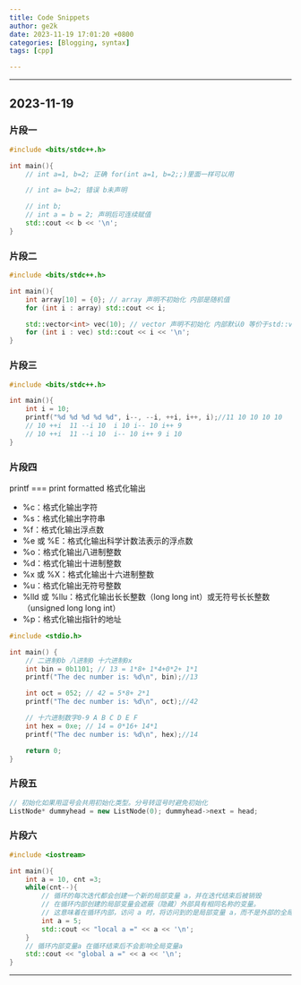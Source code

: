 ```yaml
---
title: Code Snippets
author: ge2k
date: 2023-11-19 17:01:20 +0800 
categories: [Blogging, syntax]
tags: [cpp]

---
```


___
## 2023-11-19

### 片段一
```cpp
#include <bits/stdc++.h>

int main(){
    // int a=1, b=2; 正确 for(int a=1, b=2;;)里面一样可以用

    // int a= b=2; 错误 b未声明

    // int b;
    // int a = b = 2; 声明后可连续赋值
    std::cout << b << '\n';
}

```

### 片段二
```cpp
#include <bits/stdc++.h>

int main(){
    int array[10] = {0}; // array 声明不初始化 内部是随机值
    for (int i : array) std::cout << i;

    std::vector<int> vec(10); // vector 声明不初始化 内部默认0 等价于std::vector<int> vec(10, 0);
    for (int i : vec) std::cout << i << '\n';
}
```

### 片段三
```cpp
#include <bits/stdc++.h>

int main(){
	int i = 10;
	printf("%d %d %d %d %d", i--, --i, ++i, i++, i);//11 10 10 10 10
	// 10 ++i  11 --i 10  i 10 i-- 10 i++ 9
	// 10 ++i  11 --i 10  i-- 10 i++ 9 i 10 
}
```

### 片段四
printf === print formatted 格式化输出
- %c：格式化输出字符
- %s：格式化输出字符串
- %f：格式化输出浮点数
- %e 或 %E：格式化输出科学计数法表示的浮点数
- %o：格式化输出八进制整数
- %d：格式化输出十进制整数
- %x 或 %X：格式化输出十六进制整数
- %u：格式化输出无符号整数
- %lld 或 %llu：格式化输出长长整数（long long int）或无符号长长整数（unsigned long long int）
- %p：格式化输出指针的地址

```cpp
#include <stdio.h>

int main() {
    // 二进制0b 八进制0 十六进制0x
    int bin = 0b1101; // 13 = 1*8+ 1*4+0*2+ 1*1
    printf("The dec number is: %d\n", bin);//13

    int oct = 052; // 42 = 5*8+ 2*1
    printf("The dec number is: %d\n", oct);//42

    // 十六进制数字0-9 A B C D E F
    int hex = 0xe; // 14 = 0*16+ 14*1
    printf("The dec number is: %d\n", hex);//14

    return 0;
}
```

### 片段五
```cpp
// 初始化如果用逗号会共用初始化类型。分号转逗号时避免初始化
ListNode* dummyhead = new ListNode(0); dummyhead->next = head;
```

### 片段六
```cpp
#include <iostream>

int main(){
    int a = 10, cnt =3;
    while(cnt--){
        // 循环的每次迭代都会创建一个新的局部变量 a，并在迭代结束后被销毁
        // 在循环内部创建的局部变量会遮蔽（隐藏）外部具有相同名称的变量。
        // 这意味着在循环内部，访问 a 时，将访问到的是局部变量 a，而不是外部的全局变量 a
        int a = 5;
        std::cout << "local a =" << a << '\n';
    }
    // 循环内部变量a 在循环结束后不会影响全局变量a
    std::cout << "global a =" << a << '\n';
}
```
___